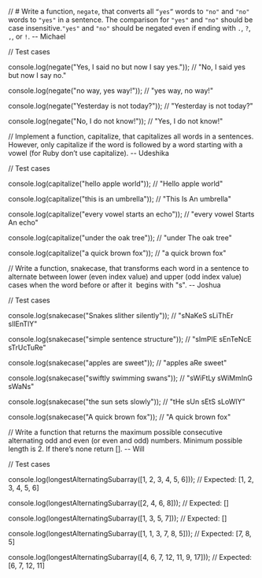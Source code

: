 // # Write a function, `negate`, that converts all `“yes”` words to `"no"` and `"no"` words to `"yes"` in a sentence. The comparison for `"yes"` and `"no"` should be case insensitive.`"yes"` and `"no"` should be negated even if ending with `.`, `?`, `,`, or `!`. -- Michael

  

// Test cases

console.log(negate("Yes, I said no but now I say yes.")); // "No, I said yes but now I say no."

console.log(negate("no way, yes way!")); // "yes way, no way!"

console.log(negate("Yesterday is not today?")); // "Yesterday is not today?"

console.log(negate("No, I do not know!")); // "Yes, I do not know!"

  

// Implement a function, capitalize, that capitalizes all words in a sentences. However, only capitalize if the word is followed by a word starting with a vowel (for Ruby don’t use capitalize). -- Udeshika

  

// Test cases

console.log(capitalize("hello apple world")); // "Hello apple world"

console.log(capitalize("this is an umbrella")); // "This Is An umbrella"

console.log(capitalize("every vowel starts an echo")); // "every vowel Starts An echo"

console.log(capitalize("under the oak tree")); // "under The oak tree"

console.log(capitalize("a quick brown fox")); // "a quick brown fox"

  

// Write a function, snakecase, that transforms each word in a sentence to alternate between lower (even index value) and upper (odd index value) cases when the word before or after it  begins with "s". -- Joshua

  

// Test cases

console.log(snakecase("Snakes slither silently")); // "sNaKeS sLiThEr sIlEnTlY"

console.log(snakecase("simple sentence structure")); // "sImPlE sEnTeNcE sTrUcTuRe"

console.log(snakecase("apples are sweet")); // "apples aRe sweet"

console.log(snakecase("swiftly swimming swans")); // "sWiFtLy sWiMmInG sWaNs"

console.log(snakecase("the sun sets slowly")); // "tHe sUn sEtS sLoWlY"

console.log(snakecase("A quick brown fox")); // "A quick brown fox"

  

// Write a function that returns the maximum possible consecutive alternating odd and even (or even and odd) numbers. Minimum possible length is 2. If there’s none return []. -- Will

  

// Test cases

console.log(longestAlternatingSubarray([1, 2, 3, 4, 5, 6])); // Expected: [1, 2, 3, 4, 5, 6]

console.log(longestAlternatingSubarray([2, 4, 6, 8])); // Expected: []

console.log(longestAlternatingSubarray([1, 3, 5, 7])); // Expected: []

console.log(longestAlternatingSubarray([1, 1, 3, 7, 8, 5])); // Expected: [7, 8, 5]

console.log(longestAlternatingSubarray([4, 6, 7, 12, 11, 9, 17])); // Expected: [6, 7, 12, 11]